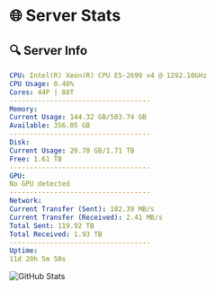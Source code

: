 # 🌐 Server Stats
## 🔍 Server Info
```yaml
CPU: Intel(R) Xeon(R) CPU E5-2699 v4 @ 1292.10GHz
CPU Usage: 0.40%
Cores: 44P | 88T
-----------------------------------
Memory:
Current Usage: 144.32 GB/503.74 GB
Available: 356.05 GB
-----------------------------------
Disk:
Current Usage: 20.70 GB/1.71 TB
Free: 1.61 TB
-----------------------------------
GPU:
No GPU detected
-----------------------------------
Network:
Current Transfer (Sent): 182.39 MB/s
Current Transfer (Received): 2.41 MB/s
Total Sent: 119.92 TB
Total Received: 1.93 TB
-----------------------------------
Uptime:
11d 20h 5m 50s
```
![GitHub Stats](https://img.shields.io/badge/Updated-2025-02-19_18:49:08-blue)